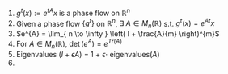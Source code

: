 1. $g^{t}(x) := e^{tA}x$ is a phase flow on $\mathbb{R}^{n}$
2. Given a phase flow $\{ g^{t} \}$ on $\mathbb{R}^{n}$, $\exists \ A \in M_{n}(\mathbb{R})$ s.t. $g^{t}(x) = e^{At}x$
3. $e^{A} = \lim_{ n \to \infty } \left( I + \frac{A}{m} \right)^{m}$
4. For $A \in M_{n}(\mathbb{R})$, $\det(e^{A}) = e^{Tr(A)}$
5. Eigenvalues ($I + \epsilon A$) = 1 + $\epsilon \cdot$ eigenvalues($A$)
6. 
